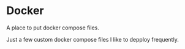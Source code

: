 # Docker
A place to put docker compose files.


Just a few custom docker compose files I like to depploy frequently. 
